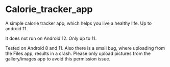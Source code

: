 # Calorie_tracker_app
A simple calorie tracker app, which helps you live a healthy life. Up to android 11.

It does not run on Android 12. Only up to 11.

Tested on Android 8 and 11. Also there is a small bug, where uploading from the Files app, results in a crash. Please only upload pictures from the gallery/images app to avoid this permission issue.
